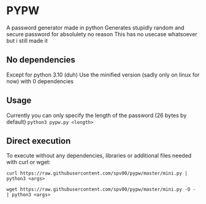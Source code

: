 # PYPW
A password generator made in python
Generates stupidly random and secure password for absolulety no reason
This has no usecase whatsoever but i still made it

## No dependencies
Except for python 3.10 (duh)
Use the minified version (sadly only on linux for now) with 0 dependencies

## Usage
Currently you can only specify the length of the password (26 bytes by default)
`python3 pypw.py <length>`

## Direct execution
To execute without any dependencies, libraries or additional files needed with curl or wget:

`curl https://raw.githubusercontent.com/spv00/pypw/master/mini.py | python3 <args>`

`wget https://raw.githubusercontent.com/spv00/pypw/master/mini.py -O - | python3 <args>`
